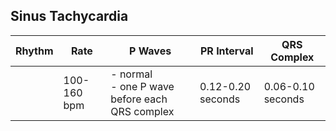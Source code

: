 ## Sinus Tachycardia
| Rhythm | Rate | P Waves | PR Interval | QRS Complex |
| ------ | ---- | ------- | ----------- | ----------- |
|        | 100-160 bpm     | - normal <br>- one P wave before each QRS complex        | 0.12-0.20 seconds            | 0.06-0.10 seconds            |
